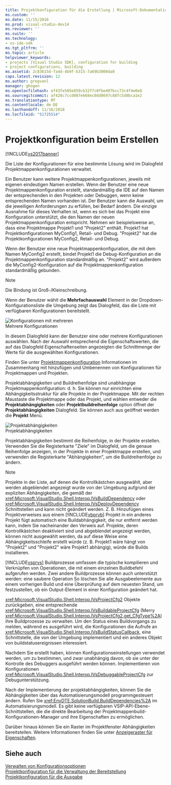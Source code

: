 ```yaml
---
title: Projektkonfiguration für die Erstellung | Microsoft-Dokumentation
ms.custom: ''
ms.date: 11/15/2016
ms.prod: visual-studio-dev14
ms.reviewer: ''
ms.suite: ''
ms.technology:
- vs-ide-sdk
ms.tgt_pltfrm: ''
ms.topic: article
helpviewer_keywords:
- projects [Visual Studio SDK], configuration for building
- project configurations, building
ms.assetid: 2c83615d-fa4d-4b9f-b315-7a69b3000da0
caps.latest.revision: 12
ms.author: gregvanl
manager: ghogen
ms.openlocfilehash: ef43fe505e859cb32f7c0fbe407bcc73c4f4e0e8
ms.sourcegitcommit: af428c7ccd007e668ec0dd8697c88fc5d8bca1e2
ms.translationtype: MT
ms.contentlocale: de-DE
ms.lasthandoff: 11/16/2018
ms.locfileid: "51725514"
---
```

# <a name="project-configuration-for-building"></a>Projektkonfiguration beim Erstellen
[!INCLUDE[vs2017banner](../../includes/vs2017banner.md)]

Die Liste der Konfigurationen für eine bestimmte Lösung wird im Dialogfeld Projektmappenkonfigurationen verwaltet.  
  
 Ein Benutzer kann weitere Projektmappenkonfigurationen, jeweils mit eigenen eindeutigen Namen erstellen. Wenn der Benutzer eine neue Projektmappenkonfiguration erstellt, standardmäßig die IDE auf den Namen der entsprechenden in den Projekten oder Debuggen, wenn keine entsprechenden Namen vorhanden ist. Der Benutzer kann die Auswahl, um die jeweiligen Anforderungen zu erfüllen, bei Bedarf ändern. Die einzige Ausnahme für dieses Verhalten ist, wenn es sich bei das Projekt eine Konfiguration unterstützt, die den Namen der neuen Projektmappenkonfiguration entspricht. Nehmen wir beispielsweise an, dass eine Projektmappe Projekt1 und "Projekt2" enthält. Projekt1 hat Projektkonfigurationen MyConfig1, Retail- und Debug. "Projekt2" hat die Projektkonfigurationen MyConfig2, Retail- und Debug.  
  
 Wenn der Benutzer eine neue Projektmappenkonfiguration, die mit dem Namen MyConfig2 erstellt, bindet Projekt1 die Debug-Konfiguration an die Projektmappenkonfiguration standardmäßig an. "Projekt2" wird außerdem die MyConfig2-Konfiguration auf die Projektmappenkonfiguration standardmäßig gebunden.  
  
> [!NOTE]
>  Die Bindung ist Groß-/Kleinschreibung.  
  
 Wenn der Benutzer wählt die **Mehrfachauswahl** Element in der Dropdown-Konfigurationsliste die Umgebung zeigt das Dialogfeld, das die Liste mit verfügbaren Konfigurationen bereitstellt.  
  
 ![Konfigurationen mit mehreren](../../extensibility/internals/media/vsmultiplecfgs.gif "VsMultipleCfgs")  
Mehrere Konfigurationen  
  
 In diesem Dialogfeld kann der Benutzer eine oder mehrere Konfigurationen auswählen. Nach der Auswahl entsprechend die Eigenschaftswerten, die auf das Dialogfeld Eigenschaftenseiten angezeigten die Schnittmenge der Werte für die ausgewählten Konfigurationen.  
  
 Finden Sie unter [Projektmappenkonfiguration](../../extensibility/internals/solution-configuration.md) Informationen im Zusammenhang mit hinzufügen und Umbenennen von Konfigurationen für Projektmappen und Projekten.  
  
 Projektabhängigkeiten und Buildreihenfolge sind unabhängige Projektmappenkonfiguration: d. h. Sie können nur einrichten eine Abhängigkeitsstruktur für alle Projekte in der Projektmappe. Mit der rechten Maustaste die Projektmappe oder das Projekt, und wählen entweder die **Projektabhängigkeiten** oder **Projektbuildreihenfolge** option öffnet der **Projektabhängigkeiten** Dialogfeld. Sie können auch aus geöffnet werden die **Projekt** Menü.  
  
 ![Projektabhängigkeiten](../../extensibility/internals/media/vsprojdependencies.gif "VsProjDependencies")  
Projektabhängigkeiten  
  
 Projektabhängigkeiten bestimmt die Reihenfolge, in der Projekte erstellen. Verwenden Sie die Registerkarte "Ziele" im Dialogfeld, um die genaue Reihenfolge anzeigen, in der Projekte in einer Projektmappe erstellen, und verwenden die Registerkarte "Abhängigkeiten", um die Buildreihenfolge zu ändern.  
  
> [!NOTE]
>  Projekte in der Liste, auf denen die Kontrollkästchen ausgewählt, aber werden abgeblendet angezeigt wurde von der Umgebung aufgrund der expliziten Abhängigkeiten, die gemäß der <xref:Microsoft.VisualStudio.Shell.Interop.IVsBuildDependency> oder <xref:Microsoft.VisualStudio.Shell.Interop.IVsDeployDependency> Schnittstellen und kann nicht geändert werden. Z. B. Hinzufügen eines Projektverweises aus einem [!INCLUDE[vbprvb](../../includes/vbprvb-md.md)] Projekt in ein anderes Projekt fügt automatisch eine Buildabhängigkeit, die nur entfernt werden kann, indem Sie nacheinander den Verweis auf. Projekte, deren Kontrollkästchen deaktiviert sind und abgeblendet angezeigt werden, können nicht ausgewählt werden, da auf diese Weise eine Abhängigkeitsschleife erstellt würde (z. B. Projekt1 wäre hängt von "Projekt2" und "Projekt2" wäre Projekt1 abhängig), würde die Builds installieren.  
  
 [!INCLUDE[vsprvs](../../includes/vsprvs-md.md)] Buildprozesse umfassen die typische kompilieren und Verknüpfen von Operationen, die mit einem einzelnen Buildbefehl aufgerufen werden. Zwei andere Buildprozesse können auch unterstützt werden: eine saubere Operation So löschen Sie alle Ausgabeelemente aus einem vorherigen Build und eine Überprüfung auf dem neuesten Stand, um festzustellen, ob ein Output-Element in einer Konfiguration geändert hat.  
  
 <xref:Microsoft.VisualStudio.Shell.Interop.IVsProjectCfg2> Objekte zurückgeben, eine entsprechende <xref:Microsoft.VisualStudio.Shell.Interop.IVsBuildableProjectCfg> (Merry <xref:Microsoft.VisualStudio.Shell.Interop.IVsProjectCfg2.get_CfgType%2A>) ihre Buildprozesse zu verwalten. Um den Status eines Buildvorgangs zu melden, während es ausgeführt wird, die Konfigurationen die Aufrufe an <xref:Microsoft.VisualStudio.Shell.Interop.IVsBuildStatusCallback>, eine Schnittstelle, die von der Umgebung implementiert und ein anderes Objekt von buildstatusereignissen interessiert.  
  
 Nachdem Sie erstellt haben, können Konfigurationseinstellungen verwendet werden, um zu bestimmen, und zwar unabhängig davon, ob sie unter der Kontrolle des Debuggers ausgeführt werden können. Implementieren von Konfigurationen <xref:Microsoft.VisualStudio.Shell.Interop.IVsDebuggableProjectCfg> zur Debugunterstützung.  
  
 Nach der Implementierung der projektabhängigkeiten, können Sie die Abhängigkeiten über das Automatisierungsmodell programmgesteuert ändern. Rufen Sie <xref:EnvDTE.SolutionBuild.BuildDependencies%2A> im Automatisierungsmodell. Es gibt keine verfügbaren VSIP-API-Ebene-Schnittstellen, die die direkte Bearbeitung der Projektmappenbuild-Konfigurationen-Manager und ihre Eigenschaften zu ermöglichen.  
  
 Darüber hinaus können Sie ein Raster im Projektfenster Abhängigkeiten bereitstellen. Weitere Informationen finden Sie unter [Anzeigeraster für Eigenschaften](../../extensibility/internals/properties-display-grid.md).  
  
## <a name="see-also"></a>Siehe auch  
 [Verwalten von Konfigurationsoptionen](../../extensibility/internals/managing-configuration-options.md)   
 [Projektkonfiguration für die Verwaltung der Bereitstellung](../../extensibility/internals/project-configuration-for-managing-deployment.md)   
 [Projektkonfiguration für die Ausgabe](../../extensibility/internals/project-configuration-for-output.md)

